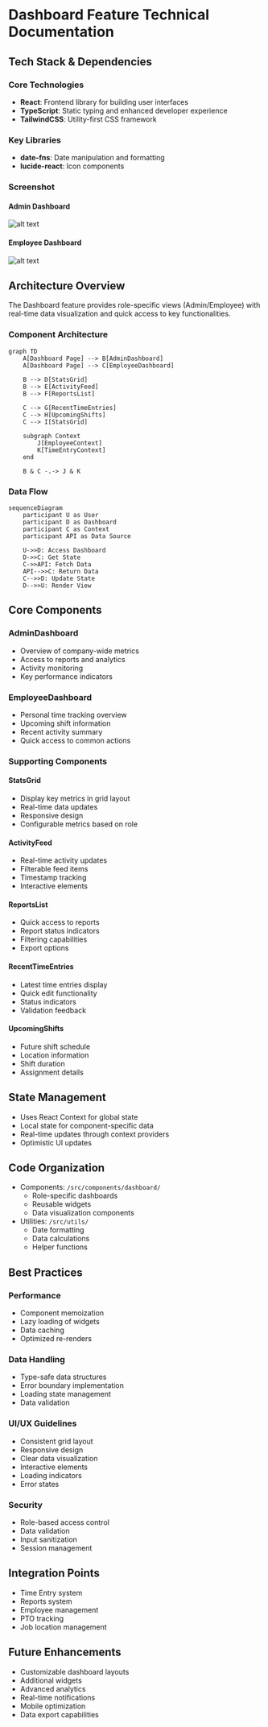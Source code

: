 # Dashboard Feature Technical Documentation

## Tech Stack & Dependencies

### Core Technologies
- **React**: Frontend library for building user interfaces
- **TypeScript**: Static typing and enhanced developer experience
- **TailwindCSS**: Utility-first CSS framework

### Key Libraries
- **date-fns**: Date manipulation and formatting
- **lucide-react**: Icon components

### Screenshot

#### Admin Dashboard
![alt text](image.png)

#### Employee Dashboard
![alt text](image-1.png)

## Architecture Overview
The Dashboard feature provides role-specific views (Admin/Employee) with real-time data visualization and quick access to key functionalities.

### Component Architecture
```mermaid
graph TD
    A[Dashboard Page] --> B[AdminDashboard]
    A[Dashboard Page] --> C[EmployeeDashboard]
    
    B --> D[StatsGrid]
    B --> E[ActivityFeed]
    B --> F[ReportsList]
    
    C --> G[RecentTimeEntries]
    C --> H[UpcomingShifts]
    C --> I[StatsGrid]
    
    subgraph Context
        J[EmployeeContext]
        K[TimeEntryContext]
    end
    
    B & C -.-> J & K
```

### Data Flow
```mermaid
sequenceDiagram
    participant U as User
    participant D as Dashboard
    participant C as Context
    participant API as Data Source
    
    U->>D: Access Dashboard
    D->>C: Get State
    C->>API: Fetch Data
    API-->>C: Return Data
    C-->>D: Update State
    D-->>U: Render View
```

## Core Components

### AdminDashboard
- Overview of company-wide metrics
- Access to reports and analytics
- Activity monitoring
- Key performance indicators

### EmployeeDashboard
- Personal time tracking overview
- Upcoming shift information
- Recent activity summary
- Quick access to common actions

### Supporting Components

#### StatsGrid
- Display key metrics in grid layout
- Real-time data updates
- Responsive design
- Configurable metrics based on role

#### ActivityFeed
- Real-time activity updates
- Filterable feed items
- Timestamp tracking
- Interactive elements

#### ReportsList
- Quick access to reports
- Report status indicators
- Filtering capabilities
- Export options

#### RecentTimeEntries
- Latest time entries display
- Quick edit functionality
- Status indicators
- Validation feedback

#### UpcomingShifts
- Future shift schedule
- Location information
- Shift duration
- Assignment details

## State Management
- Uses React Context for global state
- Local state for component-specific data
- Real-time updates through context providers
- Optimistic UI updates

## Code Organization
- Components: `/src/components/dashboard/`
  - Role-specific dashboards
  - Reusable widgets
  - Data visualization components
- Utilities: `/src/utils/`
  - Date formatting
  - Data calculations
  - Helper functions

## Best Practices

### Performance
- Component memoization
- Lazy loading of widgets
- Data caching
- Optimized re-renders

### Data Handling
- Type-safe data structures
- Error boundary implementation
- Loading state management
- Data validation

### UI/UX Guidelines
- Consistent grid layout
- Responsive design
- Clear data visualization
- Interactive elements
- Loading indicators
- Error states

### Security
- Role-based access control
- Data validation
- Input sanitization
- Session management

## Integration Points
- Time Entry system
- Reports system
- Employee management
- PTO tracking
- Job location management

## Future Enhancements
- Customizable dashboard layouts
- Additional widgets
- Advanced analytics
- Real-time notifications
- Mobile optimization
- Data export capabilities
